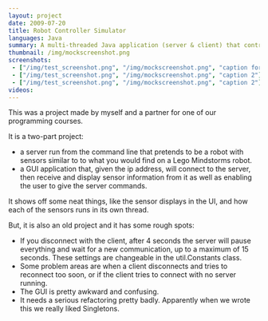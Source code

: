 ```yaml
---
layout: project
date: 2009-07-20
title: Robot Controller Simulator
languages: Java
summary: A multi-threaded Java application (server & client) that controls a simulated Lego MindStorms robot
thumbnail: /img/mockscreenshot.png
screenshots: 
 - ["/img/test_screenshot.png", "/img/mockscreenshot.png", "caption for"]
 - ["/img/test_screenshot.png", "/img/mockscreenshot.png", "caption 2"]
 - ["/img/test_screenshot.png", "/img/mockscreenshot.png", "caption 2"]
videos:
---
```


This was a project made by myself and a partner for one of our programming
courses. 

It is a two-part project: 

 * a server run from the command line that pretends to be a robot with
   sensors similar to to what you would find on a Lego Mindstorms robot.
 * a GUI application that, given the ip address, will connect to the
   server, then receive and display sensor information from it as well as
   enabling the user to give the server commands.

It shows off some neat things, like the sensor displays in the UI, and how each of the sensors runs in its own thread.

But, it is also an old project and it has some rough spots:

 * If you disconnect with the client, after 4 seconds the server will pause everything and wait for a new communication, up to a maximum of 15 seconds.  These settings are changeable in the util.Constants class.  
 * Some problem areas are when a client disconnects and tries to reconnect too soon, or if the client tries to connect with no server running.
 * The GUI is pretty awkward and confusing. 
 * It needs a serious refactoring pretty badly. Apparently when we wrote this
   we really liked  Singletons.

